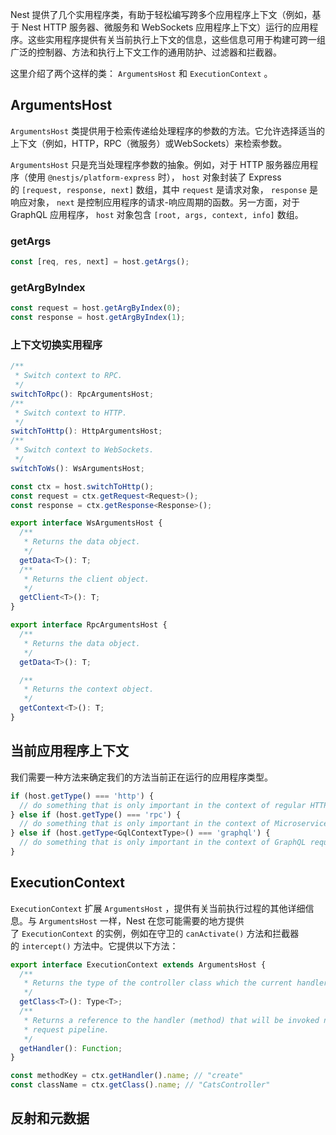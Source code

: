 Nest 提供了几个实用程序类，有助于轻松编写跨多个应用程序上下文（例如，基于 Nest HTTP 服务器、微服务和 WebSockets 应用程序上下文）运行的应用程序。这些实用程序提供有关当前执行上下文的信息，这些信息可用于构建可跨一组广泛的控制器、方法和执行上下文工作的通用防护、过滤器和拦截器。

这里介绍了两个这样的类： `ArgumentsHost` 和 `ExecutionContext` 。

## ArgumentsHost 

`ArgumentsHost` 类提供用于检索传递给处理程序的参数的方法。它允许选择适当的上下文（例如，HTTP，RPC（微服务）或WebSockets）来检索参数。

`ArgumentsHost` 只是充当处理程序参数的抽象。例如，对于 HTTP 服务器应用程序（使用 `@nestjs/platform-express` 时）， `host` 对象封装了 Express 的 `[request, response, next]` 数组，其中 `request` 是请求对象， `response` 是响应对象， `next` 是控制应用程序的请求-响应周期的函数。另一方面，对于 GraphQL 应用程序， `host` 对象包含 `[root, args, context, info]` 数组。

### getArgs 

```typescript
const [req, res, next] = host.getArgs();
```

### getArgByIndex

```typescript
const request = host.getArgByIndex(0);
const response = host.getArgByIndex(1);
```

### 上下文切换实用程序 

```typescript
/**
 * Switch context to RPC.
 */
switchToRpc(): RpcArgumentsHost;
/**
 * Switch context to HTTP.
 */
switchToHttp(): HttpArgumentsHost;
/**
 * Switch context to WebSockets.
 */
switchToWs(): WsArgumentsHost;
```

```typescript
const ctx = host.switchToHttp();
const request = ctx.getRequest<Request>();
const response = ctx.getResponse<Response>();
```

```typescript
export interface WsArgumentsHost {
  /**
   * Returns the data object.
   */
  getData<T>(): T;
  /**
   * Returns the client object.
   */
  getClient<T>(): T;
}
```

```typescript
export interface RpcArgumentsHost {
  /**
   * Returns the data object.
   */
  getData<T>(): T;

  /**
   * Returns the context object.
   */
  getContext<T>(): T;
}
```

## 当前应用程序上下文

我们需要一种方法来确定我们的方法当前正在运行的应用程序类型。

```typescript
if (host.getType() === 'http') {
  // do something that is only important in the context of regular HTTP requests (REST)
} else if (host.getType() === 'rpc') {
  // do something that is only important in the context of Microservice requests
} else if (host.getType<GqlContextType>() === 'graphql') {
  // do something that is only important in the context of GraphQL requests
}
```



## ExecutionContext 

`ExecutionContext` 扩展 `ArgumentsHost` ，提供有关当前执行过程的其他详细信息。与 `ArgumentsHost` 一样，Nest 在您可能需要的地方提供了 `ExecutionContext` 的实例，例如在守卫的 `canActivate()` 方法和拦截器的 `intercept()` 方法中。它提供以下方法：

```typescript
export interface ExecutionContext extends ArgumentsHost {
  /**
   * Returns the type of the controller class which the current handler belongs to.
   */
  getClass<T>(): Type<T>;
  /**
   * Returns a reference to the handler (method) that will be invoked next in the
   * request pipeline.
   */
  getHandler(): Function;
}
```


```typescript
const methodKey = ctx.getHandler().name; // "create"
const className = ctx.getClass().name; // "CatsController"
```

## 反射和元数据

